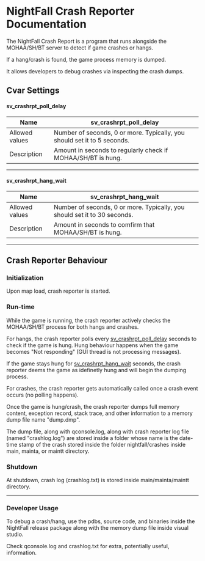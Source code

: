 

# NightFall Crash Reporter Documentation
The NightFall Crash Report is a program that runs alongside the MOHAA/SH/BT server to detect if game crashes or hangs.

If a hang/crash is found, the game process memory is dumped.

It allows developers to debug crashes via inspecting the crash dumps.

## Cvar Settings

#### sv_crashrpt_poll_delay
| Name | sv_crashrpt_poll_delay |
|--|--|
| Allowed values | Number of seconds, 0 or more. Typically, you should set it to 5 seconds.|
| Description | Amount in seconds to regularly check if MOHAA/SH/BT is hung. |
---
#### sv_crashrpt_hang_wait
| Name | sv_crashrpt_hang_wait |
|--|--|
| Allowed values | Number of seconds, 0 or more. Typically, you should set it to 30 seconds.|
| Description | Amount in seconds to comfirm that MOHAA/SH/BT is hung. |
---

## Crash Reporter Behaviour
### Initialization
Upon map load, crash reporter is started.

### Run-time
While the game is running, the crash reporter actively checks the MOHAA/SH/BT process for both hangs and crashes.

For hangs, the crash reporter polls every [sv_crashrpt_poll_delay](crash_reporter.md#sv_crashrpt_poll_delay) seconds to check if the game is hung. Hung behaviour happens when the game becomes "Not responding" (GUI thread is not processing messages).

If the game stays hung for [sv_crashrpt_hang_wait](crash_reporter.md#sv_crashrpt_hang_wait) seconds, the crash reporter deems the game as idefinetly hung and will begin the dumping process.

For crashes, the crash reporter gets automatically called once a crash event occurs (no polling happens).

Once the game is hung/crash, the crash reporter dumps full memory content, exception record, stack trace, and other information to a memory dump file name "dump.dmp".

The dump file, along with qconsole.log, along with crash reporter log file (named "crashlog.log") are stored inside a folder whose name is the date-time stamp of the crash stored inside the folder nightfall/crashes inside main, mainta, or maintt directory.

### Shutdown
At shutdown, crash log (crashlog.txt) is stored inside main/mainta/maintt directory.

---
### Developer Usage
To debug a crash/hang, use the pdbs, source code, and binaries inside the NightFall release package along with the memory dump file inside visual studio.

Check qconsole.log and crashlog.txt for extra, potentially useful, information.
